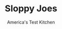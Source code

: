 ---
layout: ../../layouts/MarkdownPostLayout.astro
title: Sloppy Joes
author: America's Test Kitchen
pubDate: 2023-03-15
description: "We wanted to revamp the classic sloppy joe recipe to be a little less sweet and have a more balanced flavor."
image_url: https://res.cloudinary.com/hksqkdlah/image/upload/ar_1:1,c_fill,dpr_2.0,f_auto,fl_lossy.progressive.strip_profile,g_faces:auto,q_auto:low,w_344/4394_cvr-sfs-sloppyjoes-318975
tags: ["Main Courses","American","Beef","Quick","Sandwiches","Cook's Country TV"]
calories: 1965
protein: 27
carbohydrates: 38
fats: 
fiber: 2
ingredients: ["2 tablespoons, vegetable oil","1 , medium onion, chopped fine","1/2 teaspoon, table salt","2 cloves, garlic, minced","1/2 teaspoon, chili powder","1 pound, 85 percent lean ground beef",", Ground black pepper","1 teaspoon, brown sugar","1 cup, tomato puree","1/2 cup, ketchup","1/4 cup, water","1/4 teaspoon, hot pepper sauce","4 , hamburger buns"]
serves: 4
time: ""
instructions: ["Heat oil in large skillet over medium-high heat until shimmering. Add onion and salt and stir until coated with oil. Reduce heat to medium, cover, and cook, stirring occasionally, until onion is soft, about 10 minutes (if onion begins to burn after 5 minutes, reduce heat to low). Add garlic and chili powder and cook, uncovered, stirring constantly, until fragrant, about 30 seconds. Add beef and cook, breaking up meat with wooden spoon, until just pink, about 3 minutes.","Add 1/4 teaspoon pepper, brown sugar, tomato puree, ketchup, water, and hot sauce. Simmer until Sloppy Joe sauce is slightly thicker than ketchup, 8 to 10 minutes. Adjust seasonings. Spoon meat mixture onto hamburger buns and serve.","TO MAKE AHEAD: If you find yourself with leftover Sloppy Joes or just feel like making a double batch, the meat mixture freezes well for up to one month. To return the meat mixture to its original consistency, you may need to add a little water when it is reheated."]
nutrition: ["715 mg Potassium","278 mg Phosphorus","129 mg Calcium","4 mg Iron","51 mg Magnesium","695 mg Sodium","5 mg Zinc","25 g Fat","8 mg Niacin (B3)","12 g Monounsaturated","2 g Polyunsaturated","10 mg Vitamin C","77 mg Cholesterol","7 g Saturated","1 g Trans","2 g Fiber","36 µg Folic acid","33 µg Folate (food)","13 g Sugars","8 µg Vitamin K","204 g Water","38 g Carbs","94 µg Folate equivalent (total)","27 g Protein","3 mg Vitamin E","2 µg Vitamin B12","24 µg Vitamin A","491 kcal Energy","1965 calories"]
notes: "Be careful not to cook the meat beyond pink in step 1; if you let it brown at this point it will end up dry and crumbly. The meat will finish cooking once the liquid ingredients are added. Serve, piled high on a bun, with your favorite pickles."
---